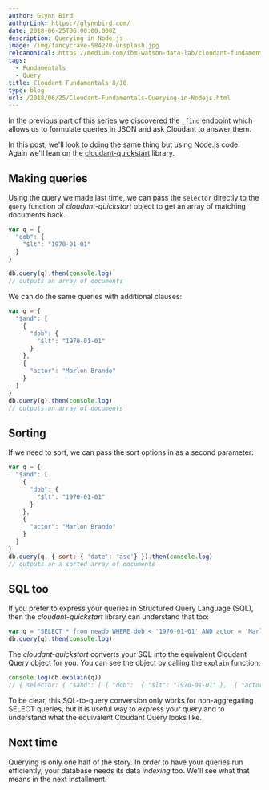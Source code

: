 ```yaml
---
author: Glynn Bird
authorLink: https://glynnbird.com/
date: 2018-06-25T06:00:00.000Z
description: Querying in Node.js
image: /img/fancycrave-584270-unsplash.jpg
relcanonical: https://medium.com/ibm-watson-data-lab/cloudant-fundamentals-querying-in-node-js-6f6453289f15
tags:
  - Fundamentals
  - Query
title: Cloudant Fundamentals 8/10
type: blog
url: /2018/06/25/Cloudant-Fundamentals-Querying-in-Nodejs.html
---
```




In the previous part of this series we discovered the `_find` endpoint which allows us to formulate queries in JSON and ask Cloudant to answer them.

In this post, we'll look to doing the same thing but using Node.js code. Again we'll lean on the [cloudant-quickstart](https://www.npmjs.com/package/cloudant-quickstart) library.

## Making queries

Using the query we made last time, we can pass the `selector` directly to the  `query` function of *cloudant-quickstart* object to get an array of matching documents back.

```js
var q = {
  "dob": {
    "$lt": "1970-01-01"
  }
}

db.query(q).then(console.log)
// outputs an array of documents
```

We can do the same queries with additional clauses: 

```js
var q = {
  "$and": [
    {
      "dob": {
        "$lt": "1970-01-01"
      }
    },
    {
      "actor": "Marlon Brando"
    }
  ]
}
db.query(q).then(console.log)
// outputs an array of documents
```

## Sorting

If we need to sort, we can pass the sort options in as a second parameter:

```js
var q = {
  "$and": [
    {
      "dob": {
        "$lt": "1970-01-01"
      }
    },
    {
      "actor": "Marlon Brando"
    }
  ]
}
db.query(q, { sort: { 'date': 'asc'} }).then(console.log)
// outputs an a sorted array of documents
```

## SQL too

If you prefer to express your queries in Structured Query Language (SQL), then the *cloudant-quickstart* library can understand that too:

```js
var q = "SELECT * from newdb WHERE dob < '1970-01-01' AND actor = 'Marlon Brando' SORY BY date"
db.query(q).then(console.log)
```

The *cloudant-quickstart* converts your SQL into the equivalent Cloudant Query object for you. You can see the object by calling the `explain` function:

```js
console.log(db.explain(q))
// { selector: { "$and": [ { "dob":  { "$lt": "1970-01-01" },  { "actor": "Marlon Brando" } ] }, sort: { 'date': 'asc'} }
```

To be clear, this SQL-to-query conversion only works for non-aggregating SELECT queries, but it is useful way to express your query and to understand what the equivalent Cloudant Query looks like.

## Next time

Querying is only one half of the story. In order to have your queries run efficiently, your database needs its data *indexing* too. We'll see what that means in the next installment.

